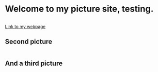 # Welcome to my picture site, testing.
<a href="https://cyberphoto.smugmug.com/Nature/Nature-Spring/i-mQPhj4G/A"><img src="https://photos.smugmug.com/Nature/Nature-Spring/i-mQPhj4G/0/47530b20/L/IMG_3505-L.jpg" alt=""></a>

[Link to my webpage][60c0c14b]

  [60c0c14b]: https://aliencoder16.github.io/my-own-site/ "My Site on github pages"

## Second picture
<a href="https://cyberphoto.smugmug.com/Nature/Nature-Spring/i-ThpkhQC/A"><img src="https://photos.smugmug.com/Nature/Nature-Spring/i-ThpkhQC/0/6a36a5cd/XL/P4120064-up-XL.jpg" alt=""></a>

## And a third picture
<a href="https://cyberphoto.smugmug.com/Nature/Nature-Spring/i-ThpkhQC/A"><img src="https://photos.smugmug.com/Nature/Nature-Spring/i-ThpkhQC/0/6a36a5cd/XL/P4120064-up-XL.jpg" alt=""></a>
